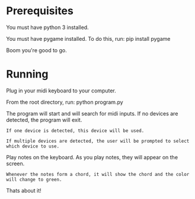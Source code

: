 # Prerequisites
You must have python 3 installed.

You must have pygame installed. To do this, run:
    pip install pygame

Boom you're good to go.

# Running
Plug in your midi keyboard to your computer.

From the root directory, run:
    python program.py

The program will start and will search for midi inputs.
    If no devices are detected, the program will exit.

    If one device is detected, this device will be used.

    If multiple devices are detected, the user will be prompted to select which device to use.

Play notes on the keyboard.
    As you play notes, they will appear on the screen.

    Whenever the notes form a chord, it will show the chord and the color will change to green.

Thats about it!